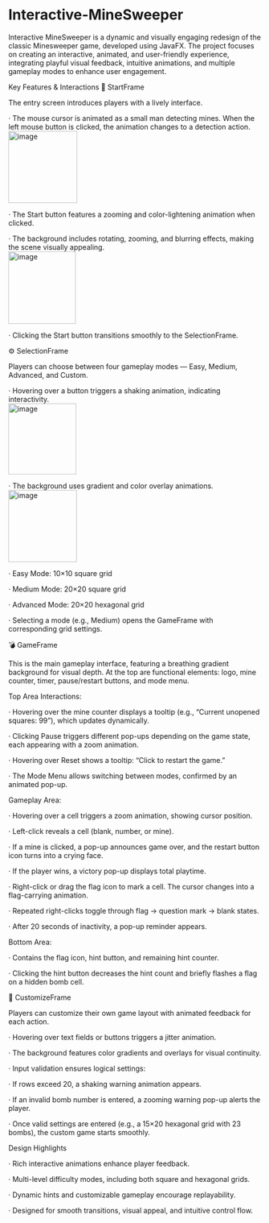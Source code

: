 # Interactive-MineSweeper
Interactive MineSweeper is a dynamic and visually engaging redesign of the classic Minesweeper game, developed using JavaFX. The project focuses on creating an interactive, animated, and user-friendly experience, integrating playful visual feedback, intuitive animations, and multiple gameplay modes to enhance user engagement.

Key Features & Interactions
🏁 StartFrame

The entry screen introduces players with a lively interface.

· The mouse cursor is animated as a small man detecting mines. When the left mouse button is clicked, the animation changes to a detection action.<br>
<img width="137" height="143" alt="image" src="https://github.com/user-attachments/assets/801bb7b2-4573-44db-a607-8a886cfaa550" />

· The Start button features a zooming and color-lightening animation when clicked.

· The background includes rotating, zooming, and blurring effects, making the scene visually appealing.<br>
<img width="134" height="144" alt="image" src="https://github.com/user-attachments/assets/421b2a2c-cee7-40e9-b3fe-a73ab2740bc2" />

· Clicking the Start button transitions smoothly to the SelectionFrame.

⚙️ SelectionFrame

Players can choose between four gameplay modes — Easy, Medium, Advanced, and Custom.

· Hovering over a button triggers a shaking animation, indicating interactivity.<br>
<img width="135" height="141" alt="image" src="https://github.com/user-attachments/assets/26cec8aa-3c01-4a03-ba2b-0b94a0b8c6d1" />

· The background uses gradient and color overlay animations.<br>
<img width="136" height="143" alt="image" src="https://github.com/user-attachments/assets/38a6c88f-5cd0-4e91-8e01-4fd91ba35458" />

· Easy Mode: 10×10 square grid

· Medium Mode: 20×20 square grid

· Advanced Mode: 20×20 hexagonal grid

· Selecting a mode (e.g., Medium) opens the GameFrame with corresponding grid settings.

💣 GameFrame

This is the main gameplay interface, featuring a breathing gradient background for visual depth.
At the top are functional elements: logo, mine counter, timer, pause/restart buttons, and mode menu.

Top Area Interactions:

· Hovering over the mine counter displays a tooltip (e.g., “Current unopened squares: 99”), which updates dynamically.

· Clicking Pause triggers different pop-ups depending on the game state, each appearing with a zoom animation.

· Hovering over Reset shows a tooltip: “Click to restart the game.”

· The Mode Menu allows switching between modes, confirmed by an animated pop-up.

Gameplay Area:

· Hovering over a cell triggers a zoom animation, showing cursor position.

· Left-click reveals a cell (blank, number, or mine).

   · If a mine is clicked, a pop-up announces game over, and the restart button icon turns into a crying face.

   · If the player wins, a victory pop-up displays total playtime.

· Right-click or drag the flag icon to mark a cell. The cursor changes into a flag-carrying animation.

· Repeated right-clicks toggle through flag → question mark → blank states.

· After 20 seconds of inactivity, a pop-up reminder appears.

Bottom Area:

· Contains the flag icon, hint button, and remaining hint counter.

· Clicking the hint button decreases the hint count and briefly flashes a flag on a hidden bomb cell.

🧩 CustomizeFrame

Players can customize their own game layout with animated feedback for each action.

· Hovering over text fields or buttons triggers a jitter animation.

· The background features color gradients and overlays for visual continuity.

· Input validation ensures logical settings:

   · If rows exceed 20, a shaking warning animation appears.

   · If an invalid bomb number is entered, a zooming warning pop-up alerts the player.

· Once valid settings are entered (e.g., a 15×20 hexagonal grid with 23 bombs), the custom game starts smoothly.

Design Highlights

· Rich interactive animations enhance player feedback.

· Multi-level difficulty modes, including both square and hexagonal grids.

· Dynamic hints and customizable gameplay encourage replayability.

· Designed for smooth transitions, visual appeal, and intuitive control flow.
